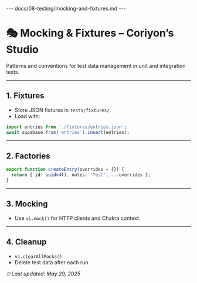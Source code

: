 --- docs/08-testing/mocking-and-fixtures.md ---
# 🎭 Mocking & Fixtures – Coriyon’s Studio

Patterns and conventions for test data management in unit and integration tests.

---

## 1. Fixtures

* Store JSON fixtures in `tests/fixtures/`.  
* Load with:

```ts
import entries from './fixtures/entries.json';
await supabase.from('entries').insert(entries);
```

---

## 2. Factories

```ts
export function createEntry(overrides = {}) {
  return { id: uuidv4(), notes: 'Test', ...overrides };
}
```

---

## 3. Mocking

* Use `vi.mock()` for HTTP clients and Chakra context.

---

## 4. Cleanup

* `vi.clearAllMocks()`  
* Delete test data after each run  

_⏱ Last updated: May 29, 2025_